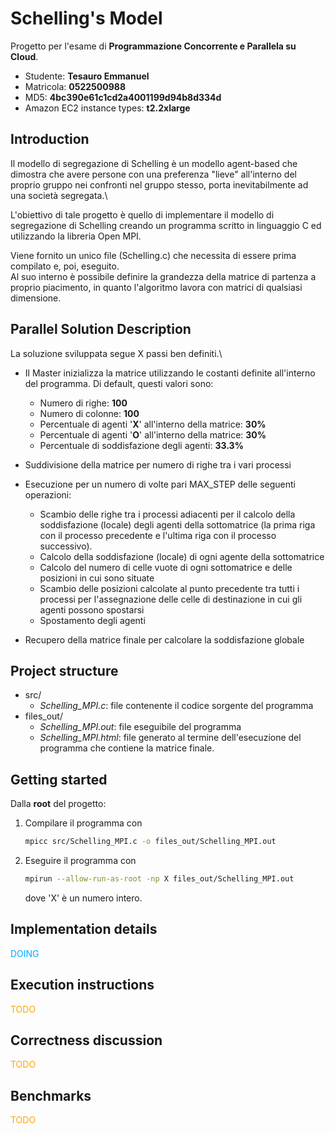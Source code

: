 # Schelling's Model

Progetto per l'esame di **Programmazione Concorrente e Parallela su Cloud**.

- Studente: **Tesauro Emmanuel**
- Matricola: **0522500988**
- MD5: **4bc390e61c1cd2a4001199d94b8d334d**
- Amazon EC2 instance types: **t2.2xlarge**

## Introduction

Il modello di segregazione di Schelling è un modello agent-based che dimostra che avere persone con una preferenza "lieve" all'interno del proprio gruppo nei confronti nel gruppo stesso, porta inevitabilmente ad una società segregata.\

L'obiettivo di tale progetto è quello di implementare il modello di segregazione di Schelling creando un programma scritto in linguaggio C ed utilizzando la libreria Open MPI.

Viene fornito un unico file (Schelling.c) che necessita di essere prima compilato e, poi, eseguito.\
Al suo interno è possibile definire la grandezza della matrice di partenza a proprio piacimento, in quanto l'algoritmo lavora con matrici di qualsiasi dimensione.

## Parallel Solution Description

La soluzione sviluppata segue X passi ben definiti.\

- Il Master inizializza la matrice utilizzando le costanti definite all'interno del programma. Di default, questi valori sono:

  - Numero di righe: **100**
  - Numero di colonne: **100**
  - Percentuale di agenti '**X**' all'interno della matrice: **30%**
  - Percentuale di agenti '**O**' all'interno della matrice: **30%**
  - Percentuale di soddisfazione degli agenti: **33.3%**

- Suddivisione della matrice per numero di righe tra i vari processi
- Esecuzione per un numero di volte pari MAX_STEP delle seguenti operazioni:

  - Scambio delle righe tra i processi adiacenti per il calcolo della soddisfazione (locale) degli agenti della sottomatrice (la prima riga con il processo precedente e l'ultima riga con il processo successivo).
  - Calcolo della soddisfazione (locale) di ogni agente della sottomatrice
  - Calcolo del numero di celle vuote di ogni sottomatrice e delle posizioni in cui sono situate
  - Scambio delle posizioni calcolate al punto precedente tra tutti i processi per l'assegnazione delle celle di destinazione in cui gli agenti possono spostarsi
  - Spostamento degli agenti

- Recupero della matrice finale per calcolare la soddisfazione globale

## Project structure

- src/
  - _Schelling_MPI.c_: file contenente il codice sorgente del programma
- files_out/
  - _Schelling_MPI.out_: file eseguibile del programma
  - _Schelling_MPI.html_: file generato al termine dell'esecuzione del programma che contiene la matrice finale.

## Getting started

Dalla **root** del progetto:

1. Compilare il programma con

   ```sh
   mpicc src/Schelling_MPI.c -o files_out/Schelling_MPI.out
   ```

2. Eseguire il programma con

   ```sh
   mpirun --allow-run-as-root -np X files_out/Schelling_MPI.out
   ```

   dove 'X' è un numero intero.

## Implementation details

<p style="color: #00aaff;"> DOING </p>

## Execution instructions

<p style="color: orange;"> TODO </p>

## Correctness discussion

<p style="color: orange;"> TODO </p>

## Benchmarks

<p style="color: orange;"> TODO </p>
